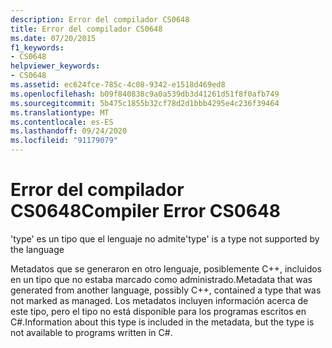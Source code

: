 ```yaml
---
description: Error del compilador CS0648
title: Error del compilador CS0648
ms.date: 07/20/2015
f1_keywords:
- CS0648
helpviewer_keywords:
- CS0648
ms.assetid: ec624fce-785c-4c08-9342-e1518d469ed8
ms.openlocfilehash: b09f840838c9a0a539db3d41261d51f8f0afb749
ms.sourcegitcommit: 5b475c1855b32cf78d2d1bbb4295e4c236f39464
ms.translationtype: MT
ms.contentlocale: es-ES
ms.lasthandoff: 09/24/2020
ms.locfileid: "91179079"
---
```

# <a name="compiler-error-cs0648"></a><span data-ttu-id="ce24b-103">Error del compilador CS0648</span><span class="sxs-lookup"><span data-stu-id="ce24b-103">Compiler Error CS0648</span></span>

<span data-ttu-id="ce24b-104">'type' es un tipo que el lenguaje no admite</span><span class="sxs-lookup"><span data-stu-id="ce24b-104">'type' is a type not supported by the language</span></span>  
  
 <span data-ttu-id="ce24b-105">Metadatos que se generaron en otro lenguaje, posiblemente C++, incluidos en un tipo que no estaba marcado como administrado.</span><span class="sxs-lookup"><span data-stu-id="ce24b-105">Metadata that was generated from another language, possibly C++, contained a type that was not marked as managed.</span></span> <span data-ttu-id="ce24b-106">Los metadatos incluyen información acerca de este tipo, pero el tipo no está disponible para los programas escritos en C#.</span><span class="sxs-lookup"><span data-stu-id="ce24b-106">Information about this type is included in the metadata, but the type is not available to programs written in C#.</span></span>
